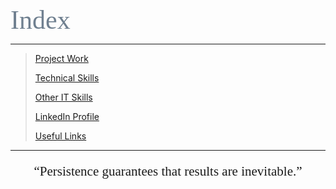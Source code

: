 <span style="font-family:Papyrus; font-size:3em; color:SlateGray;">Index</span>

---

> [Project Work](portfolio.md)
>
> [Technical Skills](certified_skills.md)
>
> [Other IT Skills](other_skills.md)
>
> [LinkedIn Profile](https://www.linkedin.com/in/mbhagwan)
> 
> [Useful Links](links.md)

---

<center>
<span style="font-family:Papyrus; font-size:1.5em;">
  <p><q>Persistence guarantees that results are inevitable.</q></p>
</span>
</center>
